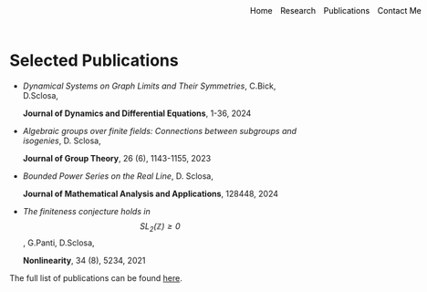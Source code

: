 <style>
.container {
    position: relative;
}

.menu {
    position: absolute;
    top: 10px;
    right: 10px;
    list-style-type: none;
    margin: 0;
    padding: 0;
}

.menu li {
    display: inline;
    margin-left: 10px;
}

.menu li:first-child {
    margin-left: 0;
}
</style>

<ul class="menu">
    <li><a href="index" style="text-decoration: none; color: black;">Home</a></li>
    <li><a href="research" style="text-decoration: none; color: black;">Research</a></li>
    <li><a href="publications" style="text-decoration: none; color: black;">Publications</a></li>
    <li><a href="mailto:davide.sclosa@gmail.com" style="text-decoration: none; color: black;">Contact Me</a></li>
</ul>

# Selected Publications

* _Dynamical Systems on Graph Limits and Their Symmetries_, C.Bick, D.Sclosa,

	**Journal of Dynamics and Differential Equations**, 1-36, 2024

* _Algebraic groups over finite fields: Connections between subgroups and isogenies_, D. Sclosa,

	**Journal of Group Theory**, 26 (6), 1143-1155, 2023

* _Bounded Power Series on the Real Line_, D. Sclosa,

 	**Journal of Mathematical Analysis and Applications**, 128448,	2024

* _The finiteness conjecture holds in $$\mathrm{SL_2}(\mathbb Z){\geq 0}$$_, G.Panti, D.Sclosa,

	**Nonlinearity**, 34 (8), 5234, 2021

  

The full list of publications can be found [here](https://scholar.google.com/citations?user=B392PEAAAAAJ).



<script
  src="https://cdn.mathjax.org/mathjax/latest/MathJax.js?config=TeX-AMS-MML_HTMLorMML"
  type="text/javascript">
</script>
